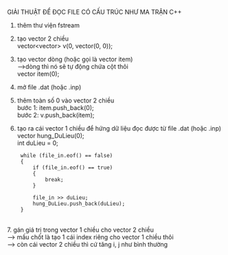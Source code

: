 GIẢI THUẬT ĐỂ ĐỌC FILE CÓ CẤU TRÚC NHƯ MA TRẬN C++<br>

1. thêm thư viện fstream<br>
  
2. tạo vector 2 chiều<br>
  vector<vector<int>> v(0, vector<int>(0, 0));<br>

3. tạo vector dòng (hoặc gọi là vector item)<br>
-->dòng thì nó sẽ tự động chứa cột thôi<br>
  vector<int> item(0);<br>
 
4. mở file .dat (hoặc .inp)<br>
  
5. thêm toàn số 0 vào vector 2 chiều<br>
    bước 1: item.push_back(0);<br>
    bước 2: v.push_back(item);<br>
 
6. tạo ra cái vector 1 chiều để hứng dữ liệu đọc được từ file .dat (hoặc .inp)  <br>
    vector<int> hung_DuLieu(0); <br>
        int duLieu = 0;<br>
        
        while (file_in.eof() == false)
        {
            if (file_in.eof() == true)
            {
                break;
            }
            
            file_in >> duLieu;
            hung_DuLieu.push_back(duLieu);
        }
  <br>
7. gán giá trị trong vector 1 chiều cho vector 2 chiều <br>
    --> mấu chốt là tạo 1 cái index riêng cho vector 1 chiều thôi<br>
    --> còn cái vector 2 chiều thì cứ tăng i, j như bình thường<br>
  
